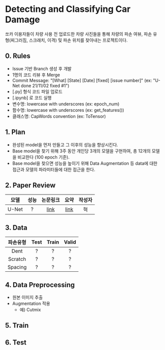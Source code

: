 # Detecting and Classifying Car Damage

쏘카 이용자들이 차량 사용 전 업로드한 차량 사진들을 통해 차량의 파손 여뷰, 파손 유형(찌그러짐, 스크래치, 이격) 및 파손 위치를 찾아내는 프로젝트이다. 

## 0. Rules
- Issue 기반 Branch 생성 후 개발
- 1명의 코드 리뷰 후 Merge
- Commit Message: "[What] [State] [Date] [fixed] [issue number]" (ex: "U-Net done 21/11/02 fixed #1")
- [.py] 형식 코드 파일 업로드
- [.ipynb] 로 코드 실행
- 변수명:  lowercase with underscores (ex: epoch_num)
- 함수명: lowercase with underscores (ex: get_features())
- 클래스명: CapWords convention (ex: ToTensor)

## 1. Plan
- 완성된 model을 먼저 만들고 그 이후의 성능을 향상시킨다.
- Base model을 찾기 위해 3주 동안 개인당 3개의 모델을 구현하여, 총 12개의 모델을 비교한다 (100 epoch 기준).
- Base model을 찾으면 성능을 높이기 위해 Data Augmentation 등 data에 대한 접근과 모델의 파라미터들에 대한 접근을 한다.

## 2. Paper Review
|모델|성능|논문링크|요약|작성자|
|:---:|:---:|:---:|:---:|:---:|
|U-Net|?|[link](https://arxiv.org/pdf/1505.04597.pdf)|[link](https://kim123.notion.site/U-Net-Convolutional-Networks-for-Biomedical-Image-Segmentation-98ba91df596a4df197ec5e4b93fe323e)|혁|

## 3. Data
|파손유형|Test|Train|Valid|
|:---:|:---:|:---:|:---:|
|Dent|?|?|?|
|Scratch|?|?|?|
|Spacing|?|?|?|

## 4. Data Preprocessing
- 원본 이미지 추출
- Augmentation 적용
    - 예) Cutmix 

## 5. Train

## 6. Test
